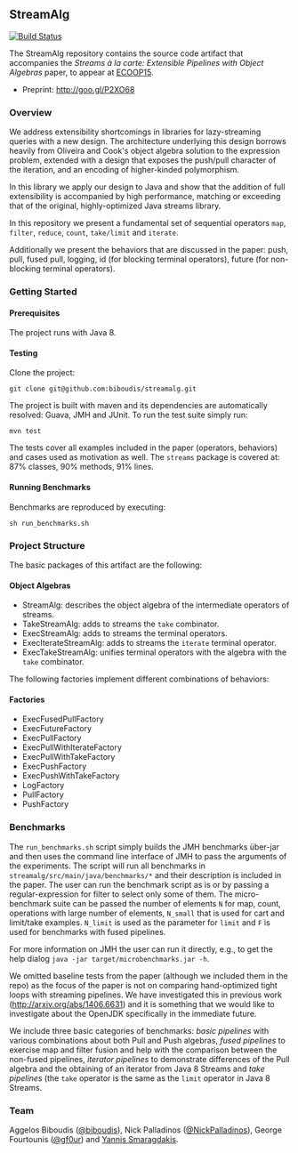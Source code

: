 ## StreamAlg

[![Build Status](https://travis-ci.org/biboudis/streamalg.svg?branch=master)](https://travis-ci.org/biboudis/streamalg)

The StreamAlg repository contains the source code artifact that accompanies the
_Streams à la carte: Extensible Pipelines with Object Algebras_ paper, to appear at [ECOOP15](http://2015.ecoop.org).

- Preprint: http://goo.gl/P2XO68

### Overview

We address extensibility shortcomings in libraries for lazy-streaming queries
with a new design. The architecture underlying this design borrows heavily from
Oliveira and Cook's object algebra solution to the expression problem, extended
with a design that exposes the push/pull character of the iteration, and an
encoding of higher-kinded polymorphism.

In this library we apply our design to Java and show that the addition of full
extensibility is accompanied by high performance, matching or exceeding that of
the original, highly-optimized Java streams library.

In this repository we present a fundamental set of sequential operators ```map```,
```filter```, ```reduce```, ```count```, ```take/limit``` and ```iterate```.

Additionally we present the behaviors that are discussed in the paper: push, pull, fused pull, logging, id (for
blocking terminal operators), future (for non-blocking terminal operators).

### Getting Started

#### Prerequisites
The project runs with Java 8.

#### Testing
Clone the project:
```shell
git clone git@github.com:biboudis/streamalg.git
```
The project is built with maven and its dependencies are automatically resolved: Guava, JMH and JUnit. To run the test suite simply run:
```shell
mvn test
```
The tests cover all examples included in the paper (operators, behaviors) and cases used as motivation as well. The ```streams``` package is covered at:	87% classes,	90% methods,	91% lines.

#### Running Benchmarks
Benchmarks are reproduced by executing:
```shell
sh run_benchmarks.sh
```

### Project Structure
The basic packages of this artifact are the following:

#### Object Algebras
- StreamAlg: describes the object algebra of the intermediate operators of streams.
- TakeStreamAlg: adds to streams the ```take``` combinator.
- ExecStreamAlg: adds to streams the terminal operators.
- ExecIterateStreamAlg: adds to streams the ```iterate``` terminal operator.
- ExecTakeStreamAlg: unifies terminal operators with the algebra with the ```take``` combinator.

The following factories implement different combinations of behaviors:
#### Factories
- ExecFusedPullFactory
- ExecFutureFactory
- ExecPullFactory
- ExecPullWithIterateFactory
- ExecPullWithTakeFactory
- ExecPushFactory
- ExecPushWithTakeFactory
- LogFactory
- PullFactory
- PushFactory

### Benchmarks
The ```run_benchmarks.sh``` script simply builds the JMH benchmarks über-jar and then uses the command line interface
of JMH to pass the arguments of the experiments. The script will run all benchmarks in
```streamalg/src/main/java/benchmarks/*``` and their description is included in the paper.
The user can run the benchmark script as is or by passing a regular-expression for filter to select only some of them. The
micro-benchmark suite can be passed the number of elements ```N``` for map, count, operations with large number of elements, ```N_small```
that is used for cart and limit/take examples. ```N_limit``` is used as the parameter for ```limit``` and ```F``` is used for
benchmarks with fused pipelines.

For more information on JMH the user can run it directly,
e.g., to get the help dialog ```java -jar target/microbenchmarks.jar -h```.

We omitted baseline tests from the paper (although we included them in the repo) as the focus of the paper
is not on comparing hand-optimized tight loops with streaming pipelines.
We have investigated this in previous work (http://arxiv.org/abs/1406.6631) and it is something that
we would like to investigate about the OpenJDK specifically in the immediate future.

We include three basic categories of benchmarks: _basic pipelines_ with various combinations about both Pull and Push algebras,
_fused pipelines_ to exercise map and filter fusion and help with the comparison between the non-fused pipelines,
_iterator pipelines_ to demonstrate differences of the Pull algebra and the obtaining of an iterator from Java 8 Streams
and _take pipelines_ (the ```take``` operator is the same as the ```limit``` operator in Java 8 Streams.

### Team

Aggelos Biboudis ([@biboudis](https://twitter.com/biboudis)), Nick Palladinos
([@NickPalladinos](https://twitter.com/NickPalladinos)), George Fourtounis
([@gf0ur](https://twitter.com/gf0ur)) and
[Yannis Smaragdakis](http://www.di.uoa.gr/~smaragd/).
